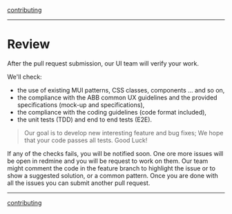 [contributing](contributing.md)

---

# Review

After the pull request submission, our UI team will verify your work.

We'll check:

- the use of existing MUI patterns, CSS classes, components ... and so on,
- the compliance with the ABB common UX guidelines and the provided specifications (mock-up and specifications),
- the compliance with the coding guidelines (code format included),
- the unit tests (TDD) and end to end tests (E2E).

> Our goal is to develop new interesting feature and bug fixes; We hope that your code passes all tests. Good Luck!

If any of the checks fails, you will be notified soon. One ore more issues will be open in redmine and you will be request to work on them.
Our team might comment the code in the feature branch to highlight the issue or to show a suggested solution, or a common pattern.
Once you are done with all the issues you can submit another pull request.

---

[contributing](contributing.md)